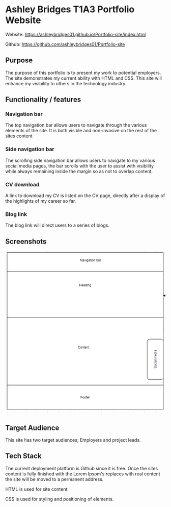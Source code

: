 # Ashley Bridges T1A3 Portfolio Website

Website: https://ashleybridges01.github.io/Portfolio-site/index.html

Github: https://github.com/ashleybridges01/Portfolio-site

## Purpose

The purpose of this portfolio is to present my work to potential employers. The site demonstrates my current ability with HTML and CSS.  This site will enhance my visibility to others in the technology industry.

## Functionality / features

### Navigation bar

The top navigation bar allows users to navigate through the various elements of the site. It is both visible and non-invasive on the rest of the sites content

### Side navigation bar

The scrolling side navigation bar allows users to navigate to my various social media pages, the bar scrolls with the user to assist with visibility while always remaining inside the margin so as not to overlap content.

### CV download

A link to download my CV is listed on the CV page, directly after a display of the highlights of my career so far.

### Blog link

The blog link will direct users to a series of blogs.

## Screenshots

![](resources/wireframe.png)

## Target Audience

This site has two target audiences; Employers and project leads.

## Tech Stack

The current deployment platform is Github since it is free. Once the sites content is fully finished with the Lorem Ipsom's replaces with real content the site will be moved to a permanent address.

HTML is used for site content

CSS is used for styling and positioning of elements.